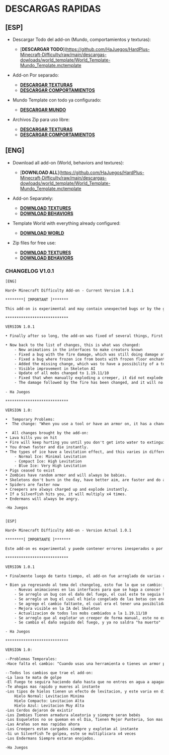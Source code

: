 # DESCARGAS RAPIDAS
## [ESP]

- Descargar Todo del add-on (Mundo, comportamientos y texturas):
	- [**__DESCARGAR TODO__**](https://github.com/HaJuegos/HardPlus-Minecraft-Difficulty/raw/main/descargas-dowloads/world_template/World_Template-Mundo_Template.mctemplate

- Add-on Por separado:

	- [**__DESCARGAR TEXTURAS__**](https://github.com/HaJuegos/HardPlus-Minecraft-Difficulty/raw/main/descargas-dowloads/mcaddon-mcpack/Textures-Texturas.mcpack)
	- [**__DESCARGAR COMPORTAMIENTOS__**](https://github.com/HaJuegos/HardPlus-Minecraft-Difficulty/raw/main/descargas-dowloads/mcaddon-mcpack/Behavior-Comportamientos.mcpack)

- Mundo Template con todo ya configurado:

	- [**__DESCARGAR MUNDO__**](https://github.com/HaJuegos/HardPlus-Minecraft-Difficulty/raw/main/descargas-dowloads/All%20files%20in%20one-Todos%20los%20archivos%20en%20uno.mcaddon)

- Archivos Zip para uso libre:

	- [**__DESCARGAR TEXTURAS__**](https://github.com/HaJuegos/HardPlus-Minecraft-Difficulty/raw/main/descargas-dowloads/zip/Textures-Texturas.zip)
	- [**__DESCARGAR COMPORTAMIENTOS__**](https://github.com/HaJuegos/HardPlus-Minecraft-Difficulty/raw/main/descargas-dowloads/zip/Behavior-Comportamientos.zip)
	
## [ENG]

- Download all add-on (World, behaviors and textures):
	- [**__DOWNLOAD ALL__**](https://github.com/HaJuegos/HardPlus-Minecraft-Difficulty/raw/main/descargas-dowloads/world_template/World_Template-Mundo_Template.mctemplate

- Add-on Separately:

	- [**__DOWNLOAD TEXTURES__**](https://github.com/HaJuegos/HardPlus-Minecraft-Difficulty/raw/main/descargas-dowloads/mcaddon-mcpack/Textures-Texturas.mcpack)
	- [**__DOWNLOAD BEHAVIORS__**](https://github.com/HaJuegos/HardPlus-Minecraft-Difficulty/raw/main/descargas-dowloads/mcaddon-mcpack/Behavior-Comportamientos.mcpack)

- Template World with everything already configured:

	- [**__DOWNLOAD WORLD__**](https://github.com/HaJuegos/HardPlus-Minecraft-Difficulty/raw/main/descargas-dowloads/All%20files%20in%20one-Todos%20los%20archivos%20en%20uno.mcaddon)

- Zip files for free use:

	- [**__DOWNLOAD TEXTURES__**](https://github.com/HaJuegos/HardPlus-Minecraft-Difficulty/raw/main/descargas-dowloads/zip/Textures-Texturas.zip)
	- [**__DOWNLOAD BEHAVIORS__**](https://github.com/HaJuegos/HardPlus-Minecraft-Difficulty/raw/main/descargas-dowloads/zip/Behavior-Comportamientos.zip)


### CHANGELOG V1.0.1

```txt
[ENG]

Hard+ Minecraft Difficulty Add-on - Current Version 1.0.1

********[ IMPORTANT ]*******

This add-on is experimental and may contain unexpected bugs or by the game itself, if you have any problem to report, enter my discord server and let me know: https://discord.gg/p6a7tqVJxn (Warning!, the server is completely in Spanish, so if you need anything, look for me on the server as Ha Juegos#0123)

****************************

VERSION 1.0.1

• Finally after so long, the add-on was fixed of several things, First of all I want to give a very special thanks to Convex for the help of the Gametest Code <3, without his help, possibly the change would not be implemented. Thanks my friend :friends:

• Now back to the list of changes, this is what was changed:
	- New animations in the interfaces to make creators known
	- Fixed a bug with the fire damage, which was still doing damage after recovering from the fire with a cauldron.
	- Fixed a bug where frozen ice from boots with frozen floor enchantment was not detected as levitation ice, this was fixed.
	- Added the missing change, which was to have a possibility of a tool/armor/item breaking instantly when used.
	- Visible improvement in Skeleton AI
	- Update of all mobs changed to 1.19.11/10
	- Fixed that when manually exploding a creeper, it did not explode instantly.
	- The damage followed by the fire has been changed, and it will no longer appear as "has died"
	
- Ha Juegos

****************************

VERSION 1.0:

•  Temporary Problems:
•  The change: "When you use a tool or have an armor on, it has a chance to break instantly, when used" is needed.

•  All changes brought by the add-on:
• Lava kills you on hit
• Fire will keep hurting you until you don't get into water to extinguish it.
• You drown faster and die instantly.
• The types of ice have a levitation effect, and this varies in different cases:
	- Normal Ice: Minimal Levitation
	- Compact Ice: High Levitation
	- Blue Ice: Very High Levitation
• Pigs ceased to exist
• Zombies have random armor and will always be babies.
• Skeletons don't burn in the day, have better aim, are faster and do a lot of damage with flame I.
• Spiders are faster now
• Creepers are always charged up and explode instantly.
• If a SilverFish hits you, it will multiply x4 times.
• Endermans will always be angry.

-Ha Juegos


[ESP]

Hard+ Minecraft Difficulty Add-on - Version Actual 1.0.1

********[ IMPORTANTE ]*******

Este add-on es experimental y puede contener errores inesperados o por el propio el juego, si tienes algun problema que reportar, entra en mi server de discord y dimelo: https://discord.gg/p6a7tqVJxn

****************************

VERSION 1.0.1

• Finalmente luego de tanto tiempo, el add-on fue arreglado de varias cosas, Antes que nada quiero darle un agradecimiento muy especial a Convex por la ayuda del Código Gametest <3, sin su ayuda, posiblemente el cambio no estuviera implementado. Gracias amigo :friends:

• Bien ya regresando al tema del changelog, esto fue lo que se cambio:
	- Nuevas animaciones en las interfaces para que se haga a conocer los creadores
	- Se arreglo un bug con el daño del fuego, el cual este te seguia haciendo daño luego de recuperarte del fuego con un caldero
	- Se arreglo un bug el cual el hielo congelado de las botas con encantamiento de piso helado, no era detectado como hielo de levitacion, esto fue arreglado
	- Se agrego el cambio faltante, el cual era el tener una posibilidad de que una herramienta/armadura/item al usarse, se rompa al instante
	- Mejora visible en la IA del Skeleton
	- Actualizacion de todos los mobs cambiados a la 1.19.11/10
	- Se arreglo que al explotar un creeper de forma manual, este no explotaba instantaneamente
	- Se cambio el daño seguido del fuego, y ya no saldra "ha muerto" 

- Ha Juegos

****************************

VERSION 1.0:

--Problemas Temporales:
-Hace falta el cambio: "Cuando usas una herramienta o tienes un armor puesta, este tiene una posibilidad de romperse al instante, al usarse"

--Todos los cambios que trae el add-on:
-La lava te mata de golpe
-El Fuego te seguira haciendo daño hasta que no entres en agua a apagarla
-Te ahogas mas rapido y mueres al instante
-Los tipos de hielos tienen un efecto de levitacion, y este varia en distintos casos:
	Hielo Normal: Levitacion Minima
	Hielo Compacto: Levitacion Alta
	Hielo Azul: Levitacion Muy Alta
-Los Cerdos dejaron de existir
-Los Zombies Tienen armadura aleatoria y siempre seran bebés
-Los Esqueletos no se queman en el Dia, Tienen Mejor Punteria, Son mas rapidos y Te hacen mucho daño con flame I
-Las Arañas son mas rapidas ahora
-Los Creepers estan cargados siempre y explotan al instante
-Si un SilverFish Te golpea, este se multiplicara x4 veces
-Los Endermans Siempre estaran enojados.

-Ha Juegos
```
